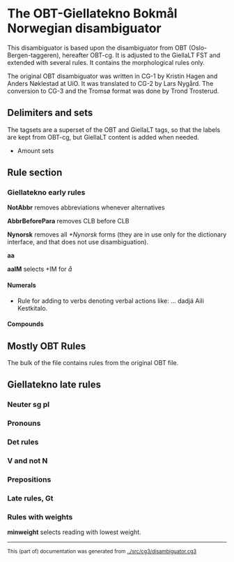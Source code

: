 
# The OBT-Giellatekno Bokmål Norwegian disambiguator 

This disambiguator is based upon the disambiguator from OBT
(Oslo-Bergen-taggeren), hereafter OBT-cg. It is adjusted to the GiellaLT FST and
extended with several rules. It contains
the morphological rules only.

The original OBT disambiguator was written in CG-1 by Kristin Hagen and
Anders Nøklestad at UiO. It was translated to CG-2 by Lars Nygård.
The conversion to CG-3 and the Tromsø format was done by Trond Trosterud.


## Delimiters and sets

The tagsets are a superset of the OBT and GiellaLT tags, so that 
the labels are kept from OBT-cg, but GiellaLT content is added when needed.








































* Amount sets


















## Rule section


### Giellatekno early rules

**NotAbbr** removes abbreviations whenever alternatives


**AbbrBeforePara** removes CLB before CLB

**Nynorsk** removes all *+Nynorsk* forms (they are in use only for the dictionary interface, and that does not use disambiguation).

**aa**

**aaIM** selects +IM for *å*



#### Numerals








* Rule for adding <vdic> to verbs denoting verbal actions like: ... dadjá Aili Kestkitalo.

#### Compounds











































## Mostly OBT Rules


The bulk of the file contains rules from the original OBT file.





































































































































































































































































































































































































































































































































































































































































































































































































































































































































































































































































































































































































































































































































































































































































































































































































































































































































































































































































































































































































































































































































































































































































































































































































































































































































































































































































































































































































































































































































































































































































































































































































































































































































































































































































































































































































































































































































































































































































































































































































































































































































































































































































































































## Giellatekno late rules



### Neuter sg pl




### Pronouns



###  Det rules






###  V and not N


###  Prepositions



###  Late rules, Gt





###  Rules with weights
**minweight** selects reading with lowest weight.



* * *
<small>This (part of) documentation was generated from [../src/cg3/disambiguator.cg3](http://github.com/giellalt/lang-nob/blob/main/../src/cg3/disambiguator.cg3)</small>